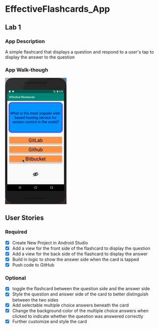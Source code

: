 # EffectiveFlashcards_App

## Lab 1

### App Description
A simple flashcard that displays a question and respond to a user's tap to display the answer to the question

### App Walk-though

<img src="https://github.com/agyapongeli77/EffectiveFlashcards_App/raw/master/EffectiveFlashcards_lab1.gif" width=200><br>


## User Stories

### Required
- [x] Create New Project in Android Studio
- [x] Add a view for the front side of the flashcard to display the question
- [x] Add a view for the back side of the flashcard to display the answer
- [x] Build in logic to show the answer side when the card is tapped
- [x] Push code to GitHub

### Optional
- [x] toggle the flashcard between the question side and the answer side
- [x] Style the question and answer side of the card to better distinguish between the two sides
- [x] Add selectable multiple choice answers beneath the card
- [x] Change the background color of the multiple choice answers when clicked to indicate whether the question was answered correctly
- [x] Further customize and style the card
